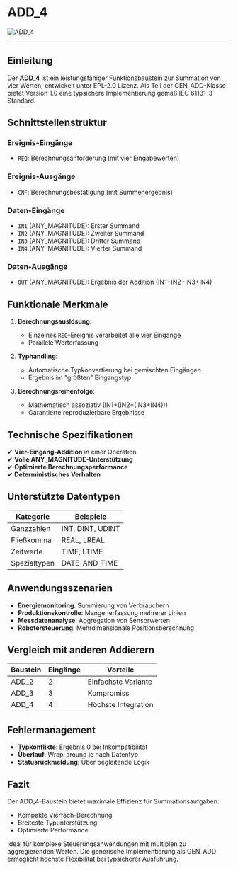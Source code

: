 # ADD_4

![ADD_4](https://user-images.githubusercontent.com/116869307/214143055-ad68b786-ea59-490e-9e7b-c43c007e0ae7.png)

* * * * * * * * * *

## Einleitung
Der **ADD_4** ist ein leistungsfähiger Funktionsbaustein zur Summation von vier Werten, entwickelt unter EPL-2.0 Lizenz. Als Teil der GEN_ADD-Klasse bietet Version 1.0 eine typsichere Implementierung gemäß IEC 61131-3 Standard.

## Schnittstellenstruktur

### **Ereignis-Eingänge**
- `REQ`: Berechnungsanforderung (mit vier Eingabewerten)

### **Ereignis-Ausgänge**
- `CNF`: Berechnungsbestätigung (mit Summenergebnis)

### **Daten-Eingänge**
- `IN1` (ANY_MAGNITUDE): Erster Summand
- `IN2` (ANY_MAGNITUDE): Zweiter Summand
- `IN3` (ANY_MAGNITUDE): Dritter Summand
- `IN4` (ANY_MAGNITUDE): Vierter Summand

### **Daten-Ausgänge**
- `OUT` (ANY_MAGNITUDE): Ergebnis der Addition (IN1+IN2+IN3+IN4)

## Funktionale Merkmale

1. **Berechnungsauslösung**:
   - Einzelnes `REQ`-Ereignis verarbeitet alle vier Eingänge
   - Parallele Werterfassung

2. **Typhandling**:
   - Automatische Typkonvertierung bei gemischten Eingängen
   - Ergebnis im "größten" Eingangstyp

3. **Berechnungsreihenfolge**:
   - Mathematisch assoziativ (IN1+(IN2+(IN3+IN4)))
   - Garantierte reproduzierbare Ergebnisse

## Technische Spezifikationen

✔ **Vier-Eingang-Addition** in einer Operation  
✔ **Volle ANY_MAGNITUDE-Unterstützung**  
✔ **Optimierte Berechnungsperformance**  
✔ **Deterministisches Verhalten**  

## Unterstützte Datentypen

| Kategorie      | Beispiele               |
|----------------|-------------------------|
| Ganzzahlen     | INT, DINT, UDINT       |
| Fließkomma     | REAL, LREAL            |
| Zeitwerte      | TIME, LTIME            |
| Spezialtypen   | DATE_AND_TIME          |

## Anwendungsszenarien

- **Energiemonitoring**: Summierung von Verbrauchern
- **Produktionskontrolle**: Mengenerfassung mehrerer Linien
- **Messdatenanalyse**: Aggregation von Sensorwerten
- **Robotersteuerung**: Mehrdimensionale Positionsberechnung

## Vergleich mit anderen Addierern

| Baustein | Eingänge | Vorteile |
|----------|----------|----------|
| ADD_2    | 2        | Einfachste Variante |
| ADD_3    | 3        | Kompromiss |
| ADD_4    | 4        | Höchste Integration |

## Fehlermanagement

- **Typkonflikte**: Ergebnis 0 bei Inkompatibilität
- **Überlauf**: Wrap-around je nach Datentyp
- **Statusrückmeldung**: Über begleitende Logik

## Fazit

Der ADD_4-Baustein bietet maximale Effizienz für Summationsaufgaben:

- Kompakte Vierfach-Berechnung
- Breiteste Typunterstützung
- Optimierte Performance

Ideal für komplexe Steuerungsanwendungen mit multiplen zu aggregierenden Werten. Die generische Implementierung als GEN_ADD ermöglicht höchste Flexibilität bei typsicherer Ausführung.